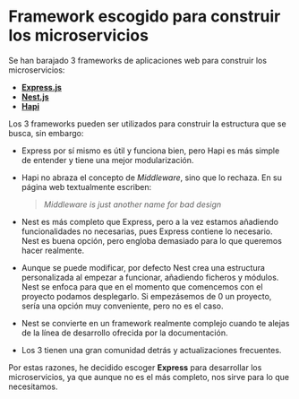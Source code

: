# Framework escogido para construir los microservicios

Se han barajado 3 frameworks de aplicaciones web para construir los microservicios:

- **[Express.js](https://expressjs.com/es/)**
- **[Nest.js](https://nestjs.com/)**
- **[Hapi](https://hapi.dev/)**

Los 3 frameworks pueden ser utilizados para construir la estructura que se busca, sin embargo:

- Express por sí mismo es útil y funciona bien, pero Hapi es más simple de entender y tiene una mejor modularización.
- Hapi no abraza el concepto de *Middleware*, sino que lo rechaza. En su página web textualmente escriben:
    > *Middleware is just another name for bad design*

- Nest es más completo que Express, pero a la vez estamos añadiendo funcionalidades no necesarias, pues Express contiene lo necesario. Nest es buena opción, pero engloba demasiado para lo que queremos hacer realmente.
- Aunque se puede modificar, por defecto Nest crea una estructura personalizada al empezar a funcionar, añadiendo ficheros y módulos. Nest se enfoca para que en el momento que comencemos con el proyecto podamos desplegarlo. Si empezásemos de 0 un proyecto, sería una opción muy conveniente, pero no es el caso.
- Nest se convierte en un framework realmente complejo cuando te alejas de la línea de desarrollo ofrecida por la documentación.
- Los 3 tienen una gran comunidad detrás y actualizaciones frecuentes.

Por estas razones, he decidido escoger **Express** para desarrollar los microservicios, ya que aunque no es el más completo, nos sirve para lo que necesitamos.